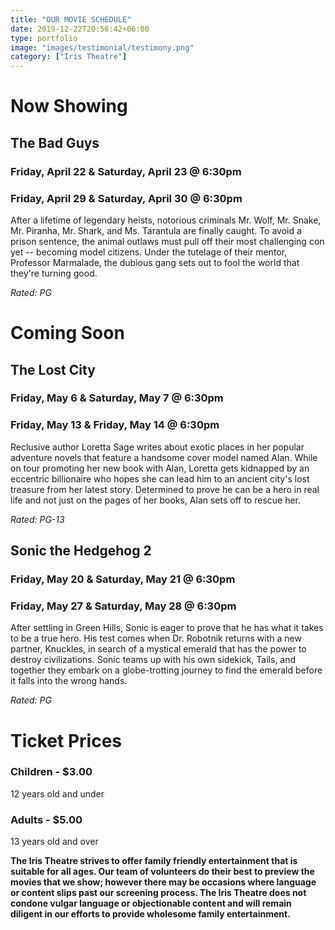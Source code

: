 ```yaml
---
title: "OUR MOVIE SCHEDULE"
date: 2019-12-22T20:56:42+06:00
type: portfolio
image: "images/testimonial/testimony.png"
category: ["Iris Theatre"]
---
```


# Now Showing

## The Bad Guys

### Friday, April 22 & Saturday, April 23 @ 6:30pm

### Friday, April 29 & Saturday, April 30 @ 6:30pm

After a lifetime of legendary heists, notorious criminals Mr. Wolf, Mr. Snake, Mr. Piranha, Mr. Shark, and Ms. Tarantula are finally caught. To avoid a prison sentence, the animal outlaws must pull off their most challenging con yet -- becoming model citizens. Under the tutelage of their mentor, Professor Marmalade, the dubious gang sets out to fool the world that they're turning good.

_Rated: PG_

# Coming Soon

## The Lost City

### Friday, May 6 & Saturday, May 7 @ 6:30pm

### Friday, May 13 & Friday, May 14 @ 6:30pm

Reclusive author Loretta Sage writes about exotic places in her popular adventure novels that feature a handsome cover model named Alan. While on tour promoting her new book with Alan, Loretta gets kidnapped by an eccentric billionaire who hopes she can lead him to an ancient city's lost treasure from her latest story. Determined to prove he can be a hero in real life and not just on the pages of her books, Alan sets off to rescue her.

_Rated: PG-13_

## Sonic the Hedgehog 2

### Friday, May 20 & Saturday, May 21 @ 6:30pm

### Friday, May 27 & Saturday, May 28 @ 6:30pm

After settling in Green Hills, Sonic is eager to prove that he has what it takes to be a true hero. His test comes when Dr. Robotnik returns with a new partner, Knuckles, in search of a mystical emerald that has the power to destroy civilizations. Sonic teams up with his own sidekick, Tails, and together they embark on a globe-trotting journey to find the emerald before it falls into the wrong hands.

_Rated: PG_

# Ticket Prices

### Children - $3.00
12 years old and under

### Adults - $5.00 
13 years old and over

**The Iris Theatre strives to offer family friendly entertainment that is suitable for all ages. Our team of volunteers do their best to preview the movies that we show; however there may be occasions where language or content slips past our screening process. The Iris Theatre does not condone vulgar language or objectionable content and will remain diligent in our efforts to provide wholesome family entertainment.**
